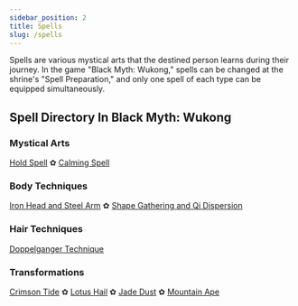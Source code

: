 ```yaml
---
sidebar_position: 2
title: Spells
slug: /spells
---
```


Spells are various mystical arts that the destined person learns during their journey. In the game "Black Myth: Wukong," spells can be changed at the shrine's "Spell Preparation," and only one spell of each type can be equipped simultaneously.

## Spell Directory In Black Myth: Wukong

### Mystical Arts

[Hold Spell](/docs/hold-spell) ✿ [Calming Spell](/docs/calming-spell)

### Body Techniques

[Iron Head and Steel Arm](/docs/iron-head-and-steel-arms) ✿ [Shape Gathering and Qi Dispersion](/docs/gathering-form)

### Hair Techniques

[Doppelganger Technique](/docs/doppelganger-technique)

### Transformations

[Crimson Tide](/docs/calming-spell) ✿ [Lotus Hail](/docs/lotushail) ✿ [Jade Dust](/docs/jadedust) ✿ [Mountain Ape](/docs/mountainape)